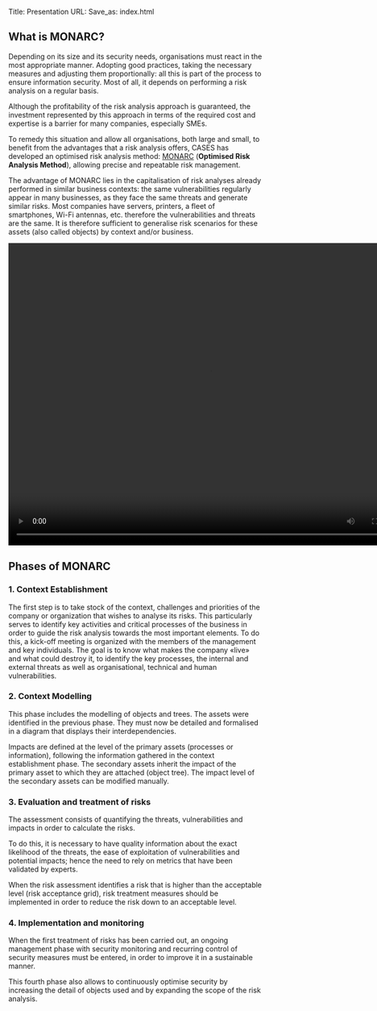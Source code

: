 Title: Presentation
URL:
Save_as: index.html

## What is MONARC?

Depending on its size and its security needs, organisations must react in the
most appropriate manner. Adopting good practices, taking the necessary measures
and adjusting them proportionally: all this is part of the process to ensure
information security. Most of all, it depends on performing a risk analysis on
a regular basis.

Although the profitability of the risk analysis approach is guaranteed, the
investment represented by this approach in terms of the required cost and
expertise is a barrier for many companies, especially SMEs.

To remedy this situation and allow all organisations, both large and small, to
benefit from the advantages that a risk analysis offers, CASES has developed an
optimised risk analysis method: [MONARC](https://github.com/monarc-project)
(**Optimised Risk Analysis Method**), allowing precise and repeatable risk
management.

The advantage of MONARC lies in the capitalisation of risk analyses already
performed in similar business contexts: the same vulnerabilities regularly
appear in many businesses, as they face the same threats and generate similar
risks. Most companies have servers, printers, a fleet of smartphones, Wi-Fi
antennas, etc. therefore the vulnerabilities and threats
are the same. It is therefore sufficient to generalise risk scenarios for these
assets (also called objects) by context and/or business.

<video width="800" height="600" autoplay loop>
<source src="/assets/video/ScreenCast.mp4" type="video/mp4">
</video>

<a name="Phases" />

## Phases of MONARC

<a name="Context" />

### 1. Context Establishment
  The first step is to take stock of the context, challenges and priorities of the company or organization that wishes to analyse its risks. This particularly serves to identify key activities and critical processes of the business in order to guide the risk analysis towards the most important elements. To do this, a kick-off meeting is organized with the members of the management and key individuals. The goal is to know what makes the company «live» and what could destroy it, to identify the key processes, the internal and external threats as well as organisational, technical and human vulnerabilities.

<a name="Modelling" />

### 2. Context Modelling
  This phase includes the modelling of objects and trees. The assets were identified in the previous phase. They must now be detailed and formalised in a diagram that displays their interdependencies.

  Impacts are defined at the level of the primary assets (processes or information), following the information gathered in the context establishment phase. The secondary assets inherit the impact of the primary asset to which they are attached (object tree). The impact level of the secondary assets can be modified manually.

<a name="Evaluation" />

### 3. Evaluation and treatment of risks
  The assessment consists of quantifying the threats, vulnerabilities and impacts in order to calculate the risks.

  To do this, it is necessary to have quality information about the exact likelihood of the threats, the ease of exploitation of vulnerabilities and potential impacts; hence the need to rely on metrics that have been validated by experts.  

  When the risk assessment identifies a risk that is higher than the acceptable level (risk acceptance grid), risk treatment measures should be implemented in order to reduce the risk down to an acceptable level.

<a name="Implementation" />

### 4. Implementation and monitoring

  When the first treatment of risks has been carried out, an ongoing management phase with security monitoring and recurring control of security measures must be entered, in order to improve it in a sustainable manner.

  This fourth phase also allows to continuously optimise security by increasing the detail of objects used and by expanding the scope of the risk analysis.
